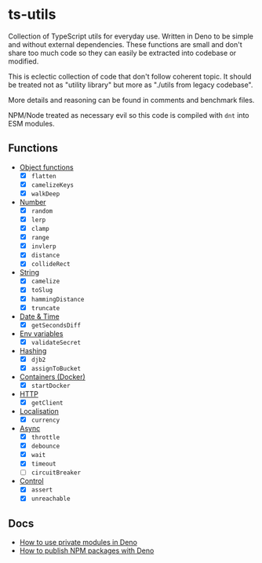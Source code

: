 # ts-utils

Collection of TypeScript utils for everyday use. Written in Deno to be simple
and without external dependencies. These functions are small and don't share too
much code so they can easily be extracted into codebase or modified.

This is eclectic collection of code that don't follow coherent topic. It should
be treated not as "utility library" but more as "./utils from legacy codebase".

More details and reasoning can be found in comments and benchmark files.

NPM/Node treated as necessary evil so this code is compiled with `dnt` into ESM
modules.

## Functions

- [Object functions](./obj.ts)
  - [x] `flatten`
  - [x] `camelizeKeys`
  - [x] `walkDeep`
- [Number](./number.ts)
  - [x] `random`
  - [x] `lerp`
  - [x] `clamp`
  - [x] `range`
  - [x] `invlerp`
  - [x] `distance`
  - [x] `collideRect`
- [String](./string.ts)
  - [x] `camelize`
  - [x] `toSlug`
  - [x] `hammingDistance`
  - [x] `truncate`
- [Date & Time](./time.ts)
  - [x] `getSecondsDiff`
- [Env variables](./env.ts)
  - [x] `validateSecret`
- [Hashing](./hash.ts)
  - [x] `djb2`
  - [x] `assignToBucket`
- [Containers (Docker)](./oci.ts)
  - [x] `startDocker`
- [HTTP](./http.ts)
  - [x] `getClient`
- [Localisation](./l18n.ts)
  - [x] `currency`
- [Async](./async.ts)
  - [x] `throttle`
  - [x] `debounce`
  - [x] `wait`
  - [x] `timeout`
  - [ ] `circuitBreaker`
- [Control](./control.ts)
  - [x] `assert`
  - [x] `unreachable`

## Docs

- [How to use private modules in Deno](https://deno.com/manual@v1.15.2/linking_to_external_code/private)
- [How to publish NPM packages with Deno](https://deno.com/blog/dnt-oak)

